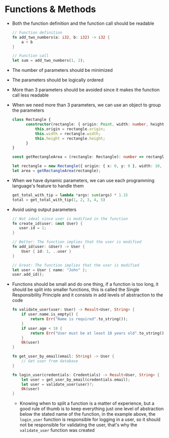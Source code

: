 # Functions & Methods

- Both the function definition and the function call should be readable

  ```RUST
  // Function definition
  fn add_two_numbers(a: i32, b: i32) -> i32 {
      a + b
  }

  // Function call
  let sum = add_two_numbers(1, 2);
  ```

- The number of parameters should be minimized
- The parameters should be logically ordered
- More than 3 parameters should be avoided since it makes the function call less readable
- When we need more than 3 parameters, we can use an object to group the parameters

  ```Typescript
  class Rectangle {
        constructor(rectangle: { origin: Point, width: number, height: number }) {
            this,origin = rectangle.origin;
            this.width = rectangle.width;
            this.height = rectangle.height;
        }
  }

  const getRectangleArea = (rectangle: Rectangle): number => rectangle.width * rectangle.height;

  let rectangle = new Rectangle({ origin: { x: 0, y: 0 }, width: 10, height: 20 });
  let area = getRectangleArea(rectangle);
  ```

- When we have dynamic parameters, we can use each programming language's feature to handle them

  ```Python
  get_total_with_tip = lambda *args: sum(args) * 1.15
  total = get_total_with_tip(1, 2, 3, 4, 5)
  ```

- Avoid using output parameters

  ```RUST
  // Not ideal since user is modified in the function
  fn create_id(user: &mut User) {
     user.id = 1;
  }

  // Better: The function implies that the user is modified
  fn add_id(user: &User) -> User {
      User { id: 1, ..user }
  }

  // Great: The function implies that the user is modified
  let user = User { name: "John" };
  user.add_id();
  ```

- Functions should be small and do one thing, if a function is too long, it should be split into smaller functions, this is called the Single Responsibility Principle and it consists in add levels of abstraction to the code

  ```RUST
  fn validate_user(user: User) -> Result<User, String> {
      if user.name.is_empty() {
          return Err("Name is required".to_string());
      }
      if user.age < 18 {
          return Err("User must be at least 18 years old".to_string());
      }
      Ok(user)
  }

  fn get_user_by_email(email: String) -> User {
      // Get user from database
  }

  fn login_user(credentials: Credentials) -> Result<User, String> {
      let user = get_user_by_email(credentials.email);
      let user = validate_user(user)?;
      Ok(user)
  }
  ```

  - Knowing when to split a function is a matter of experience, but a good rule of thumb is to keep everything just one level of abstraction below the stated name of the function, in the example above, the `login_user` function is responsible for logging in a user, so it should not be responsible for validating the user, that's why the `validate_user` function was created
